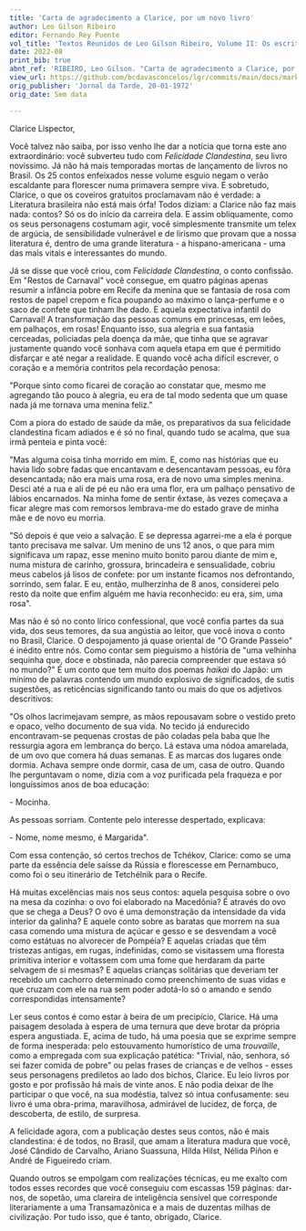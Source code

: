 ```yaml
---
title: 'Carta de agradecimento a Clarice, por um novo livro'
author: Leo Gilson Ribeiro
editor: Fernando Rey Puente
vol_title: 'Textos Reunidos de Leo Gilson Ribeiro, Volume II: Os escritores aquém e além da literatura: Guimarães Rosa, Clarice Lispector e Hilda Hilst'
date: 2022-08
print_bib: true
abnt_ref: 'RIBEIRO, Leo Gilson. "Carta de agradecimento a Clarice, por um novo livro". In PUENTE, Fernando Rey (org.) <em>Textos Reunidos de Leo Gilson Ribeiro, Volume 2: Os escritores aquém e além da literatura: Guimarães Rosa, Clarice Lispector e Hilda Hilst</em>, 2022. Publicação original: Jornal da Tarde, 20-01-1972, Sem data. URL: <a href="yml_view_url">https://github.com/bcdavasconcelos/lgr/commits/main/docs/markdown/volume-2/02-clarice-lispector/02-carta-de-agradecimento-a-clarice-por-um-novo-livro</a>'
view_url: https://github.com/bcdavasconcelos/lgr/commits/main/docs/markdown/volume-2/02-clarice-lispector/02-carta-de-agradecimento-a-clarice-por-um-novo-livro
orig_publisher: 'Jornal da Tarde, 20-01-1972'
orig_date: Sem data

---
```


Clarice Lispector,

Você talvez não saiba, por isso venho lhe dar a notícia que torna este ano extraordinário: você subverteu tudo com *Felicidade Clandestina*, seu livro novíssimo. Já não há mais temporadas mortas de lançamento de livros no Brasil. Os 25 contos enfeixados nesse volume esguio negam o verão escaldante para florescer numa primavera sempre viva. E sobretudo, Clarice, o que os coveiros gratuitos proclamavam não é verdade: a Literatura brasileira não está mais órfa! Todos diziam: a Clarice não faz mais nada: contos? Só os do início da carreira dela. E assim obliquamente, como os seus personagens costumam agir, você simplesmente transmite um telex de argúcia, de sensibilidade vulnerável e de lirismo que provam que a nossa literatura é, dentro de uma grande literatura - a hispano-americana - uma das mais vitais e interessantes do mundo.

Já se disse que você criou, com *Felicidade Clandestina*, o conto confissão. Em "Restos de Carnaval" você consegue, em quatro páginas apenas resumir a infância pobre em Recife da menina que se fantasia de rosa com restos de papel crepom e fica poupando ao máximo o lança-perfume e o saco de confete que tinham lhe dado. E aquela expectativa infantil do Carnaval! A transformação das pessoas comuns em princesas, em leões, em palhaços, em rosas! Enquanto isso, sua alegria e sua fantasia cerceadas, policiadas pela doença da mãe, que tinha que se agravar justamente quando você sonhava com aquela etapa em que é permitido disfarçar e até negar a realidade. E quando você acha difícil escrever, o coração e a memória contritos pela recordação penosa:

"Porque sinto como ficarei de coração ao constatar que, mesmo me agregando tão pouco à alegria, eu era de tal modo sedenta que um quase nada já me tornava uma menina feliz."

Com a piora do estado de saúde da mãe, os preparativos da sua felicidade clandestina ficam adiados e é só no final, quando tudo se acalma, que sua irmã penteia e pinta você:

"Mas alguma coisa tinha morrido em mim. E, como nas histórias que eu havia lido sobre fadas que encantavam e desencantavam pessoas, eu fôra desencantada; não era mais uma rosa, era de novo uma simples menina. Desci até a rua e ali de pé eu não era uma flor, era um palhaço pensativo de lábios encarnados. Na minha fome de sentir êxtase, às vezes começava a ficar alegre mas com remorsos lembrava-me do estado grave de minha mãe e de novo eu morria.

"Só depois é que veio a salvação. E se depressa agarrei-me a ela é porque tanto precisava me salvar. Um menino de uns 12 anos, o que para mim significava um rapaz, esse menino muito bonito parou diante de mim e, numa mistura de carinho, grossura, brincadeira e sensualidade, cobriu meus cabelos já lisos de confete: por um instante ficamos nos defrontando, sorrindo, sem falar. E eu, então, mulherzinha de 8 anos, considerei pelo resto da noite que enfim alguém me havia reconhecido: eu era, sim, uma rosa".

Mas não é só no conto lírico confessional, que você confia partes da sua vida, dos seus temores, da sua angústia ao leitor, que você inova o conto no Brasil, Clarice. O despojamento já quase oriental de "O Grande Passeio" é inédito entre nós. Como contar sem pieguismo a história de "uma velhinha sequinha que, doce e obstinada, não parecia compreender que estava só no mundo?" É um conto que tem muito dos poemas *haikai* do Japão: um mínimo de palavras contendo um mundo explosivo de significados, de sutis sugestões, as reticências significando tanto ou mais do que os adjetivos descritivos:

"Os olhos lacrimejavam sempre, as mãos repousavam sobre o vestido preto e opaco, velho documento de sua vida. No tecido já endurecido encontravam-se pequenas crostas de pão coladas pela baba que lhe ressurgia agora em lembrança do berço. Lá estava uma nódoa amarelada, de um ovo que comera há duas semanas. E as marcas dos lugares onde dormia. Achava sempre onde dormir, casa de um, casa de outro. Quando lhe perguntavam o nome, dizia com a voz purificada pela fraqueza e por longuíssimos anos de boa educação:

\- Mocinha.

As pessoas sorriam. Contente pelo interesse despertado, explicava:

\- Nome, nome mesmo, é Margarida".

Com essa contenção, só certos trechos de Tchékov, Clarice: como se uma parte da essência dele saísse da Rússia e florescesse em Pernambuco, como foi o seu itinerário de Tetchélnik para o Recife.

Há muitas excelências mais nos seus contos: aquela pesquisa sobre o ovo na mesa da cozinha: o ovo foi elaborado na Macedônia? É através do ovo que se chega a Deus? O ovo é uma demonstração da intensidade da vida interior da galinha? E aquele conto sobre as baratas que morrem na sua casa comendo uma mistura de açúcar e gesso e se desvendam a você como estátuas no alvorecer de Pompéia? E aquelas criadas que têm tristezas antigas, em rugas, indefinidas, como se visitassem uma floresta primitiva interior e voltassem com uma fome que herdaram da parte selvagem de si mesmas? E aquelas crianças solitárias que deveriam ter recebido um cachorro determinado como preenchimento de suas vidas e que cruzam com ele na rua sem poder adotá-lo só o amando e sendo correspondidas intensamente?

Ler seus contos é como estar à beira de um precipício, Clarice. Há uma paisagem desolada à espera de uma ternura que deve brotar da própria espera angustiada. E, acima de tudo, há uma poesia que se exprime sempre de forma inesperada: pelo estouvamento humorístico de uma *trouvaille*, como a empregada com sua explicação patética: "Trivial, não, senhora, só sei fazer comida de pobre" ou pelas frases de crianças e de velhos - esses seus personagens prediletos ao lado dos bichos, Clarice. Eu leio livros por gosto e por profissão há mais de vinte anos. E não podia deixar de lhe participar o que você, na sua modéstia, talvez só intua confusamente: seu livro é uma obra-prima, maravilhosa, admirável de lucidez, de força, de descoberta, de estilo, de surpresa.

A felicidade agora, com a publicação destes seus contos, não é mais clandestina: é de todos, no Brasil, que amam a literatura madura que você, José Cândido de Carvalho, Ariano Suassuna, Hilda Hilst, Nélida Piñon e André de Figueiredo criam.

Quando outros se empolgam com realizações técnicas, eu me exalto com todos esses recordes que você conseguiu com escassas 159 páginas: dar-nos, de sopetão, uma clareira de inteligência sensível que corresponde literariamente a uma Transamazônica e a mais de duzentas milhas de civilização. Por tudo isso, que é tanto, obrigado, Clarice.